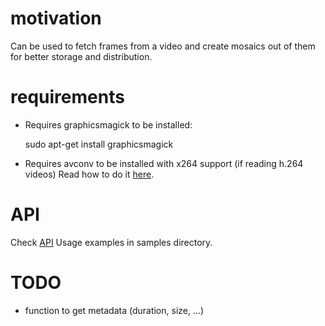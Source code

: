 # motivation

Can be used to fetch frames from a video and create
mosaics out of them for better storage and distribution.



# requirements

* Requires graphicsmagick to be installed:

    sudo apt-get install graphicsmagick

* Requires avconv to be installed with x264 support (if reading h.264 videos)
Read how to do it [here](INSTALL.md).



# API

Check [API](API.md)
Usage examples in samples directory.



# TODO

* function to get metadata (duration, size, ...)
